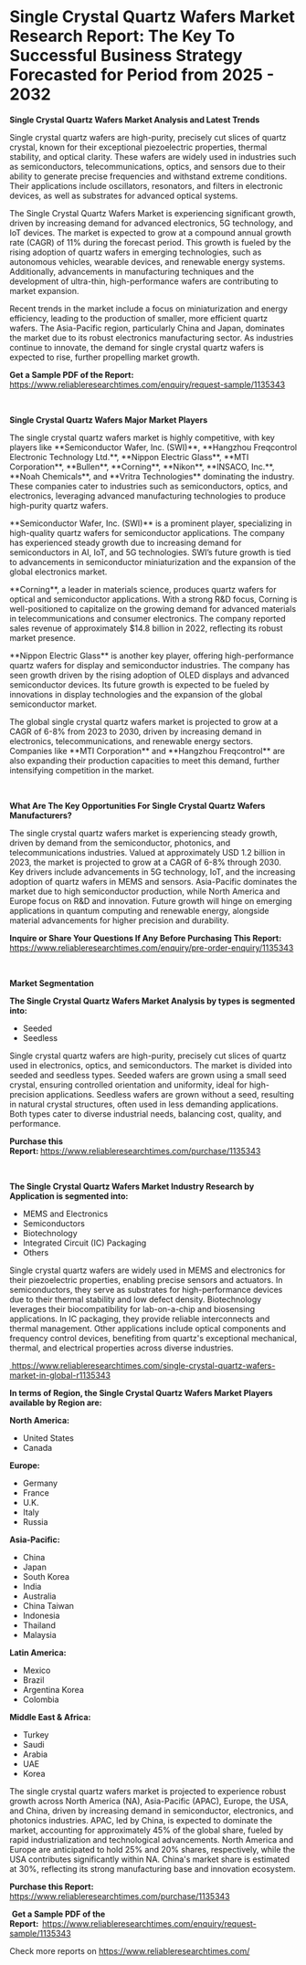 <p><h1>Single Crystal Quartz Wafers Market Research Report: The Key To Successful Business Strategy Forecasted for Period from 2025 - 2032</h1></p><p><strong>Single Crystal Quartz Wafers Market Analysis and Latest Trends</strong></p>
<p><p>Single crystal quartz wafers are high-purity, precisely cut slices of quartz crystal, known for their exceptional piezoelectric properties, thermal stability, and optical clarity. These wafers are widely used in industries such as semiconductors, telecommunications, optics, and sensors due to their ability to generate precise frequencies and withstand extreme conditions. Their applications include oscillators, resonators, and filters in electronic devices, as well as substrates for advanced optical systems.</p><p>The Single Crystal Quartz Wafers Market is experiencing significant growth, driven by increasing demand for advanced electronics, 5G technology, and IoT devices. The market is expected to grow at a compound annual growth rate (CAGR) of 11% during the forecast period. This growth is fueled by the rising adoption of quartz wafers in emerging technologies, such as autonomous vehicles, wearable devices, and renewable energy systems. Additionally, advancements in manufacturing techniques and the development of ultra-thin, high-performance wafers are contributing to market expansion.</p><p>Recent trends in the market include a focus on miniaturization and energy efficiency, leading to the production of smaller, more efficient quartz wafers. The Asia-Pacific region, particularly China and Japan, dominates the market due to its robust electronics manufacturing sector. As industries continue to innovate, the demand for single crystal quartz wafers is expected to rise, further propelling market growth.</p></p>
<p><strong>Get a Sample PDF of the Report:&nbsp;</strong> <a href="https://www.reliableresearchtimes.com/enquiry/request-sample/1135343?utm_campaign=2182&utm_medium=2&utm_source=Github&utm_content=ia&utm_term=26012025&utm_id=single-crystal-quartz-wafers">https://www.reliableresearchtimes.com/enquiry/request-sample/1135343</a></p>
<p>&nbsp;</p>
<p><strong>Single Crystal Quartz Wafers Major Market Players</strong></p>
<p><p>The single crystal quartz wafers market is highly competitive, with key players like **Semiconductor Wafer, Inc. (SWI)**, **Hangzhou Freqcontrol Electronic Technology Ltd.**, **Nippon Electric Glass**, **MTI Corporation**, **Bullen**, **Corning**, **Nikon**, **INSACO, Inc.**, **Noah Chemicals**, and **Vritra Technologies** dominating the industry. These companies cater to industries such as semiconductors, optics, and electronics, leveraging advanced manufacturing technologies to produce high-purity quartz wafers.</p><p>**Semiconductor Wafer, Inc. (SWI)** is a prominent player, specializing in high-quality quartz wafers for semiconductor applications. The company has experienced steady growth due to increasing demand for semiconductors in AI, IoT, and 5G technologies. SWI’s future growth is tied to advancements in semiconductor miniaturization and the expansion of the global electronics market.</p><p>**Corning**, a leader in materials science, produces quartz wafers for optical and semiconductor applications. With a strong R&D focus, Corning is well-positioned to capitalize on the growing demand for advanced materials in telecommunications and consumer electronics. The company reported sales revenue of approximately $14.8 billion in 2022, reflecting its robust market presence.</p><p>**Nippon Electric Glass** is another key player, offering high-performance quartz wafers for display and semiconductor industries. The company has seen growth driven by the rising adoption of OLED displays and advanced semiconductor devices. Its future growth is expected to be fueled by innovations in display technologies and the expansion of the global semiconductor market.</p><p>The global single crystal quartz wafers market is projected to grow at a CAGR of 6-8% from 2023 to 2030, driven by increasing demand in electronics, telecommunications, and renewable energy sectors. Companies like **MTI Corporation** and **Hangzhou Freqcontrol** are also expanding their production capacities to meet this demand, further intensifying competition in the market.</p></p>
<p>&nbsp;</p>
<p><strong>What Are The Key Opportunities For Single Crystal Quartz Wafers Manufacturers?</strong></p>
<p><p>The single crystal quartz wafers market is experiencing steady growth, driven by demand from the semiconductor, photonics, and telecommunications industries. Valued at approximately USD 1.2 billion in 2023, the market is projected to grow at a CAGR of 6-8% through 2030. Key drivers include advancements in 5G technology, IoT, and the increasing adoption of quartz wafers in MEMS and sensors. Asia-Pacific dominates the market due to high semiconductor production, while North America and Europe focus on R&D and innovation. Future growth will hinge on emerging applications in quantum computing and renewable energy, alongside material advancements for higher precision and durability.</p></p>
<p><strong>Inquire or Share Your Questions If Any Before Purchasing This Report:</strong> <a href="https://www.reliableresearchtimes.com/enquiry/pre-order-enquiry/1135343?utm_campaign=2182&utm_medium=2&utm_source=Github&utm_content=ia&utm_term=26012025&utm_id=single-crystal-quartz-wafers">https://www.reliableresearchtimes.com/enquiry/pre-order-enquiry/1135343</a></p>
<p>&nbsp;</p>
<p><strong>Market Segmentation</strong></p>
<p><strong>The Single Crystal Quartz Wafers Market Analysis by types is segmented into:</strong></p>
<p><ul><li>Seeded</li><li>Seedless</li></ul></p>
<p><p>Single crystal quartz wafers are high-purity, precisely cut slices of quartz used in electronics, optics, and semiconductors. The market is divided into seeded and seedless types. Seeded wafers are grown using a small seed crystal, ensuring controlled orientation and uniformity, ideal for high-precision applications. Seedless wafers are grown without a seed, resulting in natural crystal structures, often used in less demanding applications. Both types cater to diverse industrial needs, balancing cost, quality, and performance.</p></p>
<p><strong>Purchase this Report:&nbsp;</strong><a href="https://www.reliableresearchtimes.com/purchase/1135343?utm_campaign=2182&utm_medium=2&utm_source=Github&utm_content=ia&utm_term=26012025&utm_id=single-crystal-quartz-wafers">https://www.reliableresearchtimes.com/purchase/1135343</a></p>
<p>&nbsp;</p>
<p><strong>The Single Crystal Quartz Wafers Market Industry Research by Application is segmented into:</strong></p>
<p><ul><li>MEMS and Electronics</li><li>Semiconductors</li><li>Biotechnology</li><li>Integrated Circuit (IC) Packaging</li><li>Others</li></ul></p>
<p><p>Single crystal quartz wafers are widely used in MEMS and electronics for their piezoelectric properties, enabling precise sensors and actuators. In semiconductors, they serve as substrates for high-performance devices due to their thermal stability and low defect density. Biotechnology leverages their biocompatibility for lab-on-a-chip and biosensing applications. In IC packaging, they provide reliable interconnects and thermal management. Other applications include optical components and frequency control devices, benefiting from quartz's exceptional mechanical, thermal, and electrical properties across diverse industries.</p></p>
<p><a href="https://www.reliableresearchtimes.com/single-crystal-quartz-wafers-market-in-global-r1135343?utm_campaign=2182&utm_medium=2&utm_source=Github&utm_content=ia&utm_term=26012025&utm_id=single-crystal-quartz-wafers">&nbsp;https://www.reliableresearchtimes.com/single-crystal-quartz-wafers-market-in-global-r1135343</a></p>
<p><strong>In terms of Region, the Single Crystal Quartz Wafers Market Players available by Region are:</strong></p>
<p>
    <p> <strong> North America: </strong>
        <ul>
            <li>United States</li>
            <li>Canada</li>
        </ul>
        </p> 
    <p> <strong> Europe: </strong>
        <ul>
            <li>Germany</li>
            <li>France</li>
            <li>U.K.</li>
            <li>Italy</li>
            <li>Russia</li>
        </ul>
        </p> 
    <p> <strong> Asia-Pacific: </strong>
        <ul>
            <li>China</li>
            <li>Japan</li>
            <li>South Korea</li>
            <li>India</li>
            <li>Australia</li>
            <li>China Taiwan</li>
            <li>Indonesia</li>
            <li>Thailand</li>
            <li>Malaysia</li>
        </ul>
        </p> 
    <p> <strong> Latin America: </strong>
        <ul>
            <li>Mexico</li>
            <li>Brazil</li>
            <li>Argentina Korea</li>
            <li>Colombia</li>
        </ul>
        </p> 
    <p> <strong> Middle East & Africa: </strong>
        <ul>
            <li>Turkey</li>
            <li>Saudi</li>
            <li>Arabia</li>
            <li>UAE</li>
            <li>Korea</li>
        </ul>
    </p>
    </p>
<p><p>The single crystal quartz wafers market is projected to experience robust growth across North America (NA), Asia-Pacific (APAC), Europe, the USA, and China, driven by increasing demand in semiconductor, electronics, and photonics industries. APAC, led by China, is expected to dominate the market, accounting for approximately 45% of the global share, fueled by rapid industrialization and technological advancements. North America and Europe are anticipated to hold 25% and 20% shares, respectively, while the USA contributes significantly within NA. China's market share is estimated at 30%, reflecting its strong manufacturing base and innovation ecosystem.</p></p>
<p><strong>Purchase this Report: </strong><a href="https://www.reliableresearchtimes.com/purchase/1135343?utm_campaign=2182&utm_medium=2&utm_source=Github&utm_content=ia&utm_term=26012025&utm_id=single-crystal-quartz-wafers">https://www.reliableresearchtimes.com/purchase/1135343</a></p>
<p>&nbsp;<strong>Get a Sample PDF of the Report:&nbsp;&nbsp;</strong><a href="https://www.reliableresearchtimes.com/enquiry/request-sample/1135343?utm_campaign=2182&utm_medium=2&utm_source=Github&utm_content=ia&utm_term=26012025&utm_id=single-crystal-quartz-wafers">https://www.reliableresearchtimes.com/enquiry/request-sample/1135343</a></p>
<p><strong></strong></p>
<p>Check more reports on <a href="https://www.reliableresearchtimes.com/?utm_campaign=2182&utm_medium=2&utm_source=Github&utm_content=ia&utm_term=26012025&utm_id=single-crystal-quartz-wafers">https://www.reliableresearchtimes.com/</a></p>